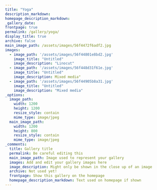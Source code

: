 ```yaml
---
title: "Yoga"
description_markdown: 
homepage_description_markdown: 
_gallery_date:
frontpage: true
permalink: /gallery/yoga/
display_title: true
archive: false
main_image_path: /assets/images/56f4472f6adf2.jpg
images:
  - image_path: '/assets/images/56f44801e8bd2.jpg'
    image_title: "Untitled"
    image_description: "Linocut"
  - image_path: '/assets/images/56f448d31f61e.jpg'
    image_title: "Untitled"
    image_description: Mixed media"
  - image_path: '/assets/images/56f44905b8a31.jpg'
    image_title: "Untitled"
    image_description: "Mixed media"
_options:
  image_path:
    width: 1200
    height: 1200
    resize_style: contain
    mime_type: image/jpeg
  main_image_path:
    width: 1200
    height: 800
    resize_style: contain
    mime_type: image/jpeg
_comments:
  title: Gallery title
  permalink: Be careful editing this
  main_image_path: Image used to represent your gallery
  images: Add and edit your gallery images here
  image_description: Might only be shown in the close up of an image
  archive: Not used yet!
  frontpage: Show this gallery on the homepage
  homepage_description_markdown: Text used on homepage if shown
---
```

